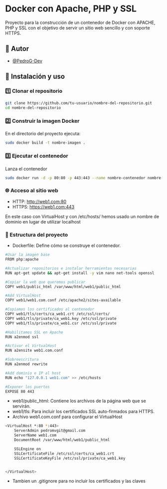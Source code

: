 # Docker con Apache, PHP y SSL

Proyecto para la construcción de un contenedor de Docker con APACHE, PHP y SSL con el objetivo de servir un sitio web sencillo y con soporte HTTPS.

## 👤 Autor

- [@PedroG-Dev](https://github.com/PedroG-Dev)

## 🚀 Instalación y uso

### 1️⃣ Clonar el repositorio

```bash
git clone https://github.com/tu-usuario/nombre-del-repositorio.git
cd nombre-del-repositorio
```

### 2️⃣ Construir la imagen Docker

En el directorio del proyecto ejecuta:

```bash
sudo docker build -t nombre-imagen .
```

### 3️⃣ Ejecutar el contenedor

Lanza el contenedor

```bash
sudo docker run -d -p 80:80 -p 443:443 --name nombre-contenedor nombre-imagen
```

### 🌐 Acceso al sitio web

- HTTP: http://web1.com:80
- HTTPS: https://web1.com:443

En este caso con VirtualHost y con /etc/hosts/ hemos usado un nombre de dominio en lugar de utilizar localhost

### 📂 Estructura del proyecto

- Dockerfile: Define cómo se construye el contenedor.

```bash
#Usar la imagen base
FROM php:apache

#Actualizar repositorios e instalar herramientas necesarias
RUN apt-get update && apt-get install -y vim nano net-tools openssl

#Copiar la web que queremos publicar
COPY web1/public_html /var/www/html/web1/public_html

#Add VirtualHost
COPY web1/web1.com.conf /etc/apache2/sites-available

#Copiamos los certificados al contenedor
COPY web1/tls/certs/ca_web1.crt /etc/ssl/certs/
COPY web1/tls/private/ca_web1.key /etc/ssl/private
COPY web1/tls/private/ca_web1.csr /etc/ssl/private

#Habilitamos SSL en Apache
RUN a2enmod ssl

#Activar el VirtualHost
RUN a2ensite web1.com.conf

#Sobreescritura
RUN a2enmod rewrite

#Add dominio e IP al host
RUN echo "127.0.0.1 web1.com" >> /etc/hosts

#Exponer los puertos
EXPOSE 80 443
```

- web1/public_html: Contiene los archivos de la página web que se servirán.
- web1/tls: Para incluir los certificados SSL auto-firmados para HTTPS.
- Archivo web1.com.conf para configurar el VirtualHost

```bash
<VirtualHost *:80 *:443>
    ServerAdmin pedromvgit@gmail.com
    ServerName web1.com
    DocumentRoot /var/www/html/web1/public_html

    SSLEngine on
    SSLCertificateFile /etc/ssl/certs/ca_web1.crt
    SSLCertificateKeyFile /etc/ssl/private/ca_web1.key


</VirtualHost>
```

- Tambien un .gitignore para no incluir los certificados y las claves
